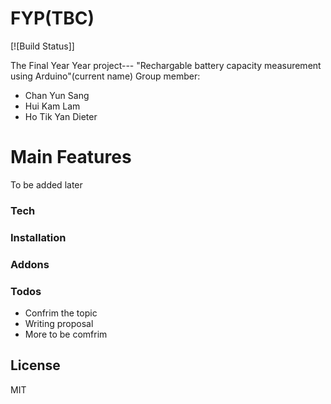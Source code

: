 # FYP(TBC)

[![Build Status]]

The Final Year Year project--- "Rechargable battery capacity measurement using Arduino"(current name)
Group member:
  - Chan Yun Sang
  - Hui Kam Lam 
  - Ho Tik Yan Dieter

# Main Features

To be added later





### Tech

### Installation

### Addons

### Todos

 - Confrim the topic
 - Writing proposal
 - More to be comfrim

License
----

MIT
